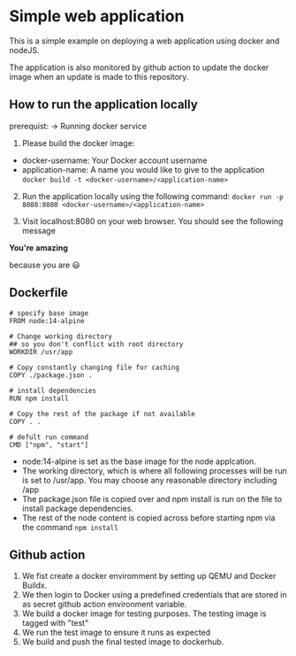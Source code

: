 # Simple web application

This is a simple example on deploying a web application using docker and nodeJS. 

The application is also monitored by github action to update the docker image when an update is made to this repository.

## How to run the application locally
prerequist:
->  Running docker service

1. Please build the docker image:
- docker-username: Your Docker account username
- application-name: A name you would like to give to the application
`docker build -t <docker-username>/<application-name>`

2. Run the application locally using the following command:
`docker run -p 8080:8080 <docker-username>/<application-name>`

3. Visit localhost:8080 on your web browser. You should see the following message

**You're amazing**

because you are 😃

## Dockerfile
```
# specify base image
FROM node:14-alpine

# Change working directory 
## so you don't conflict with root directory
WORKDIR /usr/app

# Copy constantly changing file for caching
COPY ./package.json .

# install dependencies
RUN npm install

# Copy the rest of the package if not available
COPY . .

# defult run command
CMD ["npm", "start"]
```

- node:14-alpine is set as the base image for the node applcation.
- The working directory, which is where all following processes will be run is set to /usr/app. You may choose any reasonable directory including /app
- The package.json file is copied over and npm install is run on the file to install package dependencies.
- The rest of the node content is copied across before starting npm via the command `npm install`


## Github action

1. We fist create a docker enviromment by setting up QEMU and Docker Buildx. 
2. We then login to Docker using a predefined credentials that are stored in as secret github action environment variable. 
3. We build a docker image for testing purposes. The testing image is tagged with "test"
4. We run the test image to ensure it runs as expected
5. We build and push the final tested image to dockerhub. 
